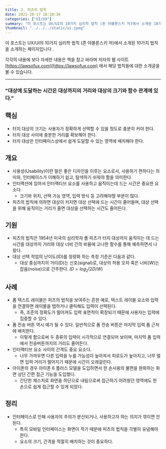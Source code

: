 ```yaml
---
title: 2. 피츠의 법칙
date: 2021-10-17 18:10:36
categories: ["UI/UX"]
summary: "이 포스트는 UX/UI의 10가지 심리학 법칙 (존 야블론스키 저)에서 소개된 10가지 법칙을 소개하는 페이지입니다."
thumbnail: "../../../static/ui.jpeg"
---
```


이 포스트는 UX/UI의 10가지 심리학 법칙 (존 야블론스키 저)에서 소개된 10가지 법칙을 소개하는 페이지입니다 .

각각의 내용에 보다 자세한 내용은 책을 참고 바라며 저자의 웹 사이트 [https://lawsofux.com](https://lawsofux.com) 에서 해당 법칙들에 대한 소개글을 볼 수 있습니다.

---

### **"대상에 도달하는 시간은 대상까지의 거리와 대상의 크기와 함수 관계에 있다."**

## 핵심

- 터치 대상의 크기는 사용자가 정확하게 선택할 수 있을 정도로 충분히 커야 한다.
- 터치 대상 사이에 충분한 거리를 확보해야 한다.
- 터치 대상은 인터페이스상에서 쉽게 도달할 수 있는 영역에 배치해야 한다.

## 개요

- 사용성(Usability)이란 말은 좋은 디자인을 이루는 요소로서, 사용하기 편하다는 의미와, 인터페이스가 이해하기 쉽고, 탐색하기 쉬워야 함을 의미한다.
- 인터랙션에 있어서 인터랙티브 요소를 사용하고 움직이는데 드는 시간은 중요한 요소다.
  - 크기와 위치, 선택 가능 영역, 입력 방식 등 고려해야할 부분이 많다.
- 피츠의 법칙에 의하면 대상이 커지면 대상 선택에 드는 시간이 줄어들며, 대상 선택을 위해 움직이는 거리가 줄면 대상을 선택하는 시간도 줄어든다.

## 기원

- 피츠의 법칙은 1954년 미국의 심리학자 폴 피츠가 터치 대상까지 움직이는 데 드는 시간을 대상까지 거리와 대상 너비 간의 비율에 고나한 함수를 통해 예측하면서 나왔다.
- 대상 선택 작업의 난이도(ID)를 정량화 하는 측정 기준은 다음과 같다.
  - 대상 중심까지의 거리(D)는 신호(signal)로, 대상의 허용 오차 혹은 너비(W)는 잡음(noise)으로 간주한다.
    $ID = log_2(2D/W)$

## 사례

- 폼 텍스트 레이블은 피츠의 법칙을 보여주는 흔한 예로, 텍스트 레이블 요소와 입력을 연결하면 레이블을 탭하거나 클릭해도 입력이 선택된다.
  - 즉, 조준의 정확도가 떨어져도 입력 표면적이 확장되기 때문에 사용자는 입력에 집중할 수 있다.
- 폼 전송 버튼 역시 예가 될 수 있다. 일반적으로 폼 전송 버튼은 마지막 입력 폼 근처에 배치한다.
  - 이렇게 함으로써 두 종류의 입력이 시각적으로 연결되어 보이며, 마지막 폼 입력에서 전송버튼까지의 거리도 줄어든다.
- 인터랙티브 요소 사이의 간격도 중요 요소다.
  - 너무 가까우면 다른 입력을 누를 가능성이 높아져서 피로도가 높아지고, 너무 멀면 입력 거리가 멀어지기 때문에 시간이 오래걸린다.
- 아이폰의 경우 아이폰 6 플러스 모델을 도입하면서 한 손사용의 불편을 완화하는 화면 상단 간편 접근 기능을 도입했다.
  - 간단한 제스처로 화면을 하단으로 내림으로써 접근하기 어려웠던 영역에도 한 손으로 쉽게 접근할 수 있게 되었다.

## 정리

- 인터페이스로 인해 사용자의 주의가 분산되거나, 사용하고자 하는 의지가 꺾이면 안된다.
  - 특히 모바일 인터페이스는 화면이 작기 때문에 피츠의 법칙을 각별히 유념해야 한다.
  - 요소의 크기, 간격을 적절히 배치하는 것이 중요하다.
